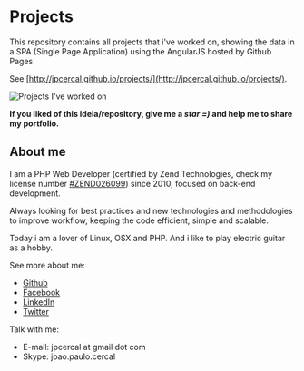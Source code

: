 # Projects

This repository contains all projects that i've worked on, showing the data in a SPA (Single Page Application) using the AngularJS hosted by Github Pages.

See [http://jpcercal.github.io/projects/](http://jpcercal.github.io/projects/).

![Projects I've worked on](https://raw.github.com/jpcercal/projects/feature/draft/screenshot.png)

**If you liked of this ideia/repository, give me a *star =)* and help me to share my portfolio.**

## About me

I am a PHP Web Developer (certified by Zend Technologies, check my license number [#ZEND026099](http://www.zend.com/en/yellow-pages/ZEND026099)) since 2010, focused on back-end development.

Always looking for best practices and new technologies and methodologies to improve workflow, keeping the code efficient, simple and scalable.

Today i am a lover of Linux, OSX and PHP. And i like to play electric guitar as a hobby.

See more about me:

- [Github](https://github.com/jpcercal)
- [Facebook](https://www.facebook.com/jpcercal)
- [LinkedIn](https://www.linkedin.com/in/jpcercal)
- [Twitter](https://twitter.com/jpcercal)

Talk with me:

- E-mail: jpcercal at gmail dot com
- Skype: joao.paulo.cercal

